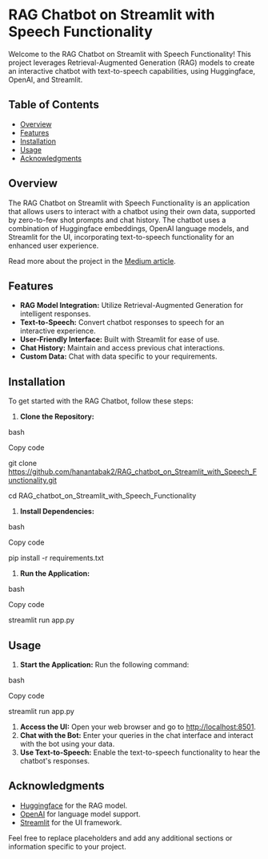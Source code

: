 # RAG Chatbot on Streamlit with Speech Functionality

Welcome to the RAG Chatbot on Streamlit with Speech Functionality! This project leverages Retrieval-Augmented Generation (RAG) models to create an interactive chatbot with text-to-speech capabilities, using Huggingface, OpenAI, and Streamlit.

## Table of Contents

- [Overview](#overview)
- [Features](#features)
- [Installation](#installation)
- [Usage](#usage)
- [Acknowledgments](#acknowledgments)

## Overview

The RAG Chatbot on Streamlit with Speech Functionality is an application that allows users to interact with a chatbot using their own data, supported by zero-to-few shot prompts and chat history. The chatbot uses a combination of Huggingface embeddings, OpenAI language models, and Streamlit for the UI, incorporating text-to-speech functionality for an enhanced user experience.

Read more about the project in the [Medium article](https://medium.com/@hanan.tabak/user-friendly-streamlit-rag-chatbot-with-text-to-speech-huggingface-embedding-openai-llm-12451be832a3).

## Features

- **RAG Model Integration:** Utilize Retrieval-Augmented Generation for intelligent responses.
- **Text-to-Speech:** Convert chatbot responses to speech for an interactive experience.
- **User-Friendly Interface:** Built with Streamlit for ease of use.
- **Chat History:** Maintain and access previous chat interactions.
- **Custom Data:** Chat with data specific to your requirements.

## Installation

To get started with the RAG Chatbot, follow these steps:

1. **Clone the Repository:**

bash

Copy code

git clone <https://github.com/hanantabak2/RAG_chatbot_on_Streamlit_with_Speech_Functionality.git>

cd RAG_chatbot_on_Streamlit_with_Speech_Functionality

1. **Install Dependencies:**

bash

Copy code

pip install -r requirements.txt

1. **Run the Application:**

bash

Copy code

streamlit run app.py

## Usage

1. **Start the Application:** Run the following command:

bash

Copy code

streamlit run app.py

1. **Access the UI:** Open your web browser and go to <http://localhost:8501>.
2. **Chat with the Bot:** Enter your queries in the chat interface and interact with the bot using your data.
3. **Use Text-to-Speech:** Enable the text-to-speech functionality to hear the chatbot's responses.

## Acknowledgments

- [Huggingface](https://huggingface.co) for the RAG model.
- [OpenAI](https://openai.com) for language model support.
- [Streamlit](https://streamlit.io/) for the UI framework.

Feel free to replace placeholders and add any additional sections or information specific to your project.
